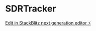 # SDRTracker

[Edit in StackBlitz next generation editor ⚡️](https://stackblitz.com/~/github.com/bigdino44/SDRTracker)
